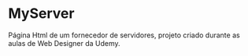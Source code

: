 # MyServer
 Página Html de um fornecedor de servidores, projeto criado durante as aulas de Web Designer da Udemy.
